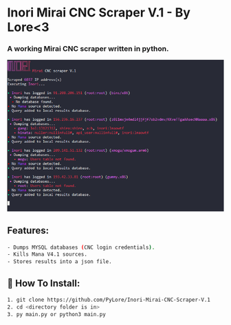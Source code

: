# Inori Mirai CNC Scraper V.1 - By Lore<3

### A working Mirai CNC scraper written in python.

![Screenshot](Screenshot.png)


## Features:
```bash
- Dumps MYSQL databases (CNC login credentials).
- Kills Mana V4.1 sources.
- Stores results into a json file.
```

## 🔌 How To Install:
```bash
1. git clone https://github.com/PyLore/Inori-Mirai-CNC-Scraper-V.1
2. cd <directory folder is in>
3. py main.py or python3 main.py
```
